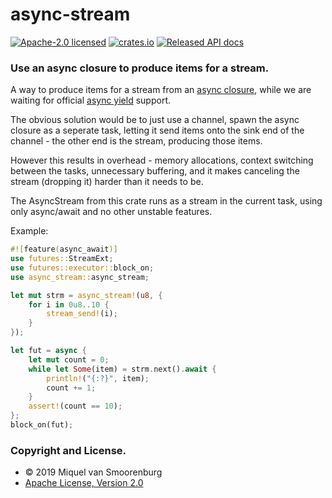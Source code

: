# async-stream

[![Apache-2.0 licensed](https://img.shields.io/badge/license-Apache2.0-blue.svg)](https://www.apache.org/licenses/LICENSE-2.0.txt)
[![crates.io](https://meritbadge.herokuapp.com/async-stream)](https://crates.io/crates/async-stream)
[![Released API docs](https://docs.rs/async-stream/badge.svg)](https://docs.rs/async-stream)

### Use an async closure to produce items for a stream.

A way to produce items for a stream from an [async closure][async_block], while we
are waiting for official [async yield][async_yield] support.

The obvious solution would be to just use a channel, spawn the
async closure as a seperate task, letting it send items onto the
sink end of the channel - the other end is the stream, producing
those items.

However this results in overhead - memory allocations, context switching
between the tasks, unnecessary buffering, and it makes canceling
the stream (dropping it) harder than it needs to be.

The AsyncStream from this crate runs as a stream in the current task,
using only async/await and no other unstable features.

Example:

```rust
#![feature(async_await)]
use futures::StreamExt;
use futures::executor::block_on;
use async_stream::async_stream;

let mut strm = async_stream!(u8, {
    for i in 0u8..10 {
        stream_send!(i);
    }
});

let fut = async {
    let mut count = 0;
    while let Some(item) = strm.next().await {
        println!("{:?}", item);
        count += 1;
    }
    assert!(count == 10);
};
block_on(fut);

```
[async_block]: https://github.com/rust-lang/rfcs/blob/master/text/2394-async_await.md#async-blocks-vs-async-closures
[async_yield]: https://github.com/rust-lang/rfcs/blob/master/text/2394-async_await.md#generators-and-streams


### Copyright and License.

 * © 2019 Miquel van Smoorenburg
 * [Apache License, Version 2.0](http://www.apache.org/licenses/LICENSE-2.0)
